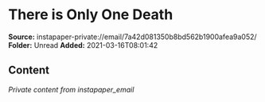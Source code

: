 # There is Only One Death

**Source:** instapaper-private://email/7a42d081350b8bd562b1900afea9a052/
**Folder:** Unread
**Added:** 2021-03-16T08:01:42




## Content
*Private content from instapaper_email*
